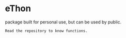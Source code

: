 # eThon

package built for personal use, but can be used by public.

`Read the repository to know functions.`
